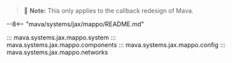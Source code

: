 > 🚧 **Note:** This only applies to the callback redesign of Mava.

--8<-- "mava/systems/jax/mappo/README.md"

::: mava.systems.jax.mappo.system
::: mava.systems.jax.mappo.components
::: mava.systems.jax.mappo.config
::: mava.systems.jax.mappo.networks
